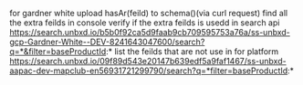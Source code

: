 for gardner white
upload hasAr(feild) to schema()(via curl request)
find all the extra feilds in console
verify if the extra feilds is usedd in search api 
https://search.unbxd.io/b5b0f92ca5d9faab9cb709595753a76a/ss-unbxd-gcp-Gardner-White--DEV-8241643047600/search?q=*&filter=baseProductId:*
list the feilds that are not use in for platform 
https://search.unbxd.io/09f89d543e20147b639edf5a9faf1467/ss-unbxd-aapac-dev-mapclub-en56931721299790/search?q=*filter=baseProductId:*